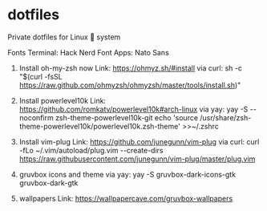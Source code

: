 # dotfiles

Private dotfiles for Linux 🐧 system


Fonts
 Terminal: Hack Nerd Font
 Apps: Nato Sans

1. Install oh-my-zsh now
 Link: https://ohmyz.sh/#install
 via curl: sh -c "$(curl -fsSL https://raw.github.com/ohmyzsh/ohmyzsh/master/tools/install.sh)"
2. Install powerlevel10k 
 Link: https://github.com/romkatv/powerlevel10k#arch-linux
 via yay: yay -S --noconfirm zsh-theme-powerlevel10k-git
          echo 'source /usr/share/zsh-theme-powerlevel10k/powerlevel10k.zsh-theme' >>~/.zshrc
3. Install vim-plug
 Link: https://github.com/junegunn/vim-plug
 via curl: curl -fLo ~/.vim/autoload/plug.vim --create-dirs \
    https://raw.githubusercontent.com/junegunn/vim-plug/master/plug.vim

4. gruvbox icons and theme
via yay: yay -S gruvbox-dark-icons-gtk gruvbox-dark-gtk

5. wallpapers
 Link: https://wallpapercave.com/gruvbox-wallpapers
